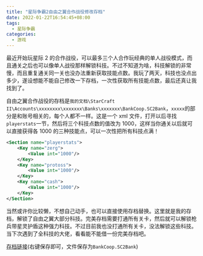 ```yaml
---
title: "星际争霸2自由之翼合作战役修改存档"
date: 2022-01-22T16:54:45+08:00
tags:
  - 星际争霸
categories:
  - 游戏
---
```


最近开始玩星际 2 的合作战役，可以最多三个人合作玩经典的单人战役模式，而且通关之后也可以像单人战役那样解锁科技。不过不知道为啥，科技解锁的非常慢，而且重复通关同一关也没办法重新获取技能点数。我玩了两天，科技也没点出多少，遂设想能不能自己修改一下存档，一次性获取所有技能点数，最后还真让我找到了。

自由之翼合作战役的存档是`我的文档\StarCraft II\Accounts\xxxxxxxx\xxxxxxx\Banks\xxxxxxx\BankCoop.SC2Bank`，`xxxxx`的部分是和账号相关的，每个人都不一样。这是一个 xml 文件，打开以后寻找`playerstats`一节，然后将三个科技点数的值改为 1000，这样当你通关以后就可以直接获得各 1000 的三种技能点，可以一次性把所有科技点满！

```xml
<Section name="playerstats">
    <Key name="zerg">
        <Value int="1000"/>
    </Key>
    <Key name="protoss">
        <Value int="1000"/>
    </Key>
    <Key name="cash">
        <Value int="1000"/>
    </Key>
</Section>
```

当然或许你比较懒，不想自己动手，也可以直接使用存档替换。这里就是我的存档，解锁了自由之翼大部分科技。完美存档需要打通所有关卡，然后就可以解锁枪兵带星灵护盾这种强力科技。不过目前我也没打通所有关卡，没法解锁这些科技。当下次遇到了全科技的大佬，看看能不能借一份完美存档吧。

[存档链接](/file/BankCoop.SC2Bank)(右键保存即可，文件保存为`BankCoop.SC2Bank`)
